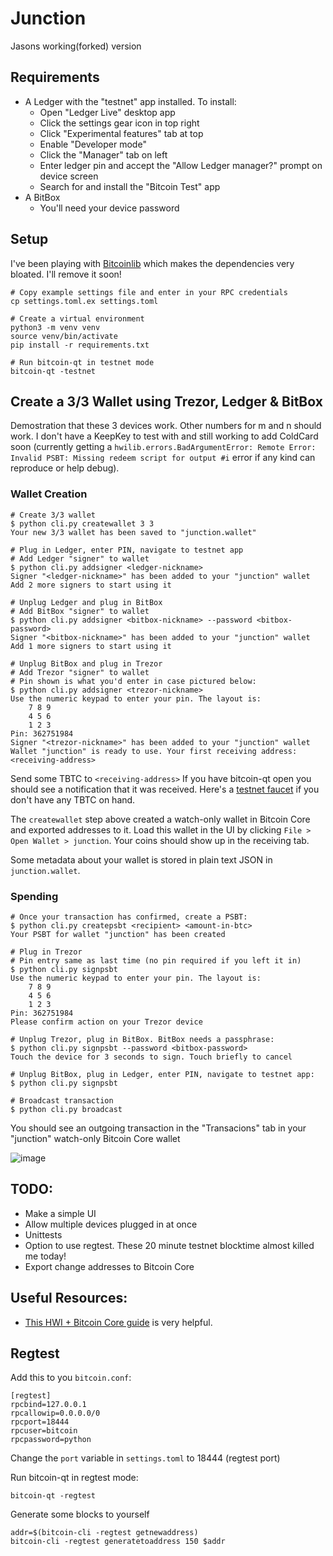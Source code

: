 # Junction
Jasons working(forked) version
## Requirements

- A Ledger with the "testnet" app installed. To install:
    - Open "Ledger Live" desktop app
    - Click the settings gear icon in top right
    - Click "Experimental features" tab at top
    - Enable "Developer mode"
    - Click the "Manager" tab on left
    - Enter ledger pin and accept the "Allow Ledger manager?" prompt on device screen
    - Search for and install the "Bitcoin Test" app
- A BitBox
    - You'll need your device password

## Setup

I've been playing with [Bitcoinlib](https://bitcoinlib.readthedocs.io/en/latest/source/bitcoinlib.wallets.html) which makes the dependencies very bloated. I'll remove it soon!

```
# Copy example settings file and enter in your RPC credentials
cp settings.toml.ex settings.toml

# Create a virtual environment
python3 -m venv venv
source venv/bin/activate
pip install -r requirements.txt

# Run bitcoin-qt in testnet mode
bitcoin-qt -testnet
```
## Create a 3/3 Wallet using Trezor, Ledger & BitBox

Demostration that these 3 devices work. Other numbers for m and n should work. I don't have a KeepKey to test with and still working to add ColdCard soon (currently getting a `hwilib.errors.BadArgumentError: Remote Error: Invalid PSBT: Missing redeem script for output #i` error if any kind can reproduce or help debug).

### Wallet Creation

```
# Create 3/3 wallet
$ python cli.py createwallet 3 3
Your new 3/3 wallet has been saved to "junction.wallet"

# Plug in Ledger, enter PIN, navigate to testnet app
# Add Ledger "signer" to wallet
$ python cli.py addsigner <ledger-nickname>
Signer "<ledger-nickname>" has been added to your "junction" wallet
Add 2 more signers to start using it

# Unplug Ledger and plug in BitBox
# Add BitBox "signer" to wallet
$ python cli.py addsigner <bitbox-nickname> --password <bitbox-password>
Signer "<bitbox-nickname>" has been added to your "junction" wallet
Add 1 more signers to start using it

# Unplug BitBox and plug in Trezor
# Add Trezor "signer" to wallet
# Pin shown is what you'd enter in case pictured below:
$ python cli.py addsigner <trezor-nickname>
Use the numeric keypad to enter your pin. The layout is:
	7 8 9
	4 5 6
	1 2 3
Pin: 362751984
Signer "<trezor-nickname>" has been added to your "junction" wallet
Wallet "junction" is ready to use. Your first receiving address:
<receiving-address>
```

Send some TBTC to `<receiving-address>` If you have bitcoin-qt open you should see a notification that it was received. Here's a [testnet faucet](https://testnet-faucet.mempool.co/) if you don't have any TBTC on hand.

The `createwallet` step above created a watch-only wallet in Bitcoin Core and exported addresses to it. Load this wallet in the UI by clicking `File > Open Wallet > junction`. Your coins should show up in the receiving tab.

Some metadata about your wallet is stored in plain text JSON in `junction.wallet`.

### Spending

```
# Once your transaction has confirmed, create a PSBT:
$ python cli.py createpsbt <recipient> <amount-in-btc>
Your PSBT for wallet "junction" has been created

# Plug in Trezor
# Pin entry same as last time (no pin required if you left it in)
$ python cli.py signpsbt
Use the numeric keypad to enter your pin. The layout is:
	7 8 9
	4 5 6
	1 2 3
Pin: 362751984
Please confirm action on your Trezor device

# Unplug Trezor, plug in BitBox. BitBox needs a passphrase:
$ python cli.py signpsbt --password <bitbox-password>
Touch the device for 3 seconds to sign. Touch briefly to cancel

# Unplug BitBox, plug in Ledger, enter PIN, navigate to testnet app:
$ python cli.py signpsbt

# Broadcast transaction
$ python cli.py broadcast
```

You should see an outgoing transaction in the "Transacions" tab in your "junction" watch-only Bitcoin Core wallet

![image](https://wiki.trezor.io/images/User-manual_trezor-pin.jpg)


## TODO:

- Make a simple UI
- Allow multiple devices plugged in at once
- Unittests
- Option to use regtest. These 20 minute testnet blocktime almost killed me today!
- Export change addresses to Bitcoin Core

## Useful Resources:

- [This HWI + Bitcoin Core guide](https://github.com/bitcoin-core/HWI/blob/master/docs/bitcoin-core-usage.md) is very helpful.

## Regtest

Add this to you `bitcoin.conf`:

```
[regtest]
rpcbind=127.0.0.1
rpcallowip=0.0.0.0/0
rpcport=18444
rpcuser=bitcoin
rpcpassword=python
```

Change the `port` variable in `settings.toml` to 18444 (regtest port)

Run bitcoin-qt in regtest mode:

```
bitcoin-qt -regtest
```

Generate some blocks to yourself

```
addr=$(bitcoin-cli -regtest getnewaddress)
bitcoin-cli -regtest generatetoaddress 150 $addr
```
